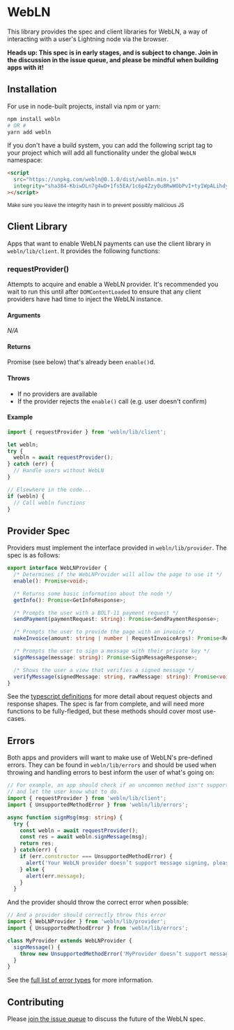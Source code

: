 # WebLN

This library provides the spec and client libraries for WebLN, a way of
interacting with a user's Lightning node via the browser.

**Heads up: This spec is in early stages, and is subject to change.
Join in the discussion in the issue queue, and please be mindful
when building apps with it!**

## Installation

For use in node-built projects, install via npm or yarn:

```bash
npm install webln
# OR #
yarn add webln
```

If you don't have a build system, you can add the following script tag to your
project which will add all functionality under the global `WebLN` namespace:
```html
<script
  src="https://unpkg.com/webln@0.1.0/dist/webln.min.js"
  integrity="sha384-KbiwDLn7g4wD+1fs5EA/1c6p4Zzy0u8RwWObPvI+ty1WpALihdyvjF7/yKJzJk/I" crossorigin="anonymous"
></script>
```
<sup>Make sure you leave the integrity hash in to prevent possibly malicious JS</sup>


## Client Library

Apps that want to enable WebLN payments can use the client library in
`webln/lib/client`. It provides the following functions:

### requestProvider()

Attempts to acquire and enable a WebLN provider. It's recommended
you wait to run this until after `DOMContentLoaded` to ensure that
any client providers have had time to inject the WebLN instance.

#### Arguments

_N/A_

#### Returns

Promise<WebLNProvider> (see below) that's already been `enable()`d.

#### Throws

* If no providers are available
* If the provider rejects the `enable()` call (e.g. user doesn't confirm)

#### Example

```ts
import { requestProvider } from 'webln/lib/client';

let webln;
try {
  webln = await requestProvider();
} catch (err) {
  // Handle users without WebLN
}

// Elsewhere in the code...
if (webln) {
  // Call webln functions
}
```



## Provider Spec

Providers must implement the interface provided in `webln/lib/provider`.
The spec is as follows:

```ts
export interface WebLNProvider {
  /* Determines if the WebLNProvider will allow the page to use it */
  enable(): Promise<void>;

  /* Returns some basic information about the node */
  getInfo(): Promise<GetInfoResponse>;

  /* Prompts the user with a BOLT-11 payment request */
  sendPayment(paymentRequest: string): Promise<SendPaymentResponse>;

  /* Prompts the user to provide the page with an invoice */
  makeInvoice(amount: string | number | RequestInvoiceArgs): Promise<RequestInvoiceResponse>;

  /* Prompts the user to sign a message with their private key */
  signMessage(message: string): Promise<SignMessageResponse>;

  /* Shows the user a view that verifies a signed message */
  verifyMessage(signedMessage: string, rawMessage: string): Promise<void>;
}
```

See the [typescript definitions](https://github.com/wbobeirne/webln/blob/master/src/provider.ts)
for more detail about request objects and response shapes. The spec
is far from complete, and will need more functions to be fully-fledged,
but these methods should cover most use-cases.


## Errors

Both apps and providers will want to make use of WebLN's pre-defined errors.
They can be found in `webln/lib/errors` and should be used when throwing and
handling errors to best inform the user of what's going on:

```ts
// For example, an app should check if an uncommon method isn't supported,
// and let the user know what to do.
import { requestProvider } from 'webln/lib/client';
import { UnsupportedMethodError } from 'webln/lib/errors';

async function signMsg(msg: string) {
  try {
    const webln = await requestProvider();
    const res = await webln.signMessage(msg);
    return res;
  } catch(err) {
    if (err.constructor === UnsupportedMethodError) {
      alert('Your WebLN provider doesn’t support message signing, please email support@app.com for manual verification');
    } else {
      alert(err.message);
    }
  }
```

And the provider should throw the correct error when possible:

```ts
// And a provider should correctly throw this error
import { WebLNProvider } from 'webln/lib/provider';
import { UnsupportedMethodError } from 'webln/lib/errors';

class MyProvider extends WebLNProvider {
  signMessage() {
    throw new UnsupportedMethodError('MyProvider doesn’t support message signatures!');
  }
}
```

See the [full list of error types](https://github.com/wbobeirne/webln/blob/master/src/errors.ts)
for more information.

## Contributing

Please [join the issue queue](https://github.com/wbobeirne/webln/issues) to
discuss the future of the WebLN spec.
